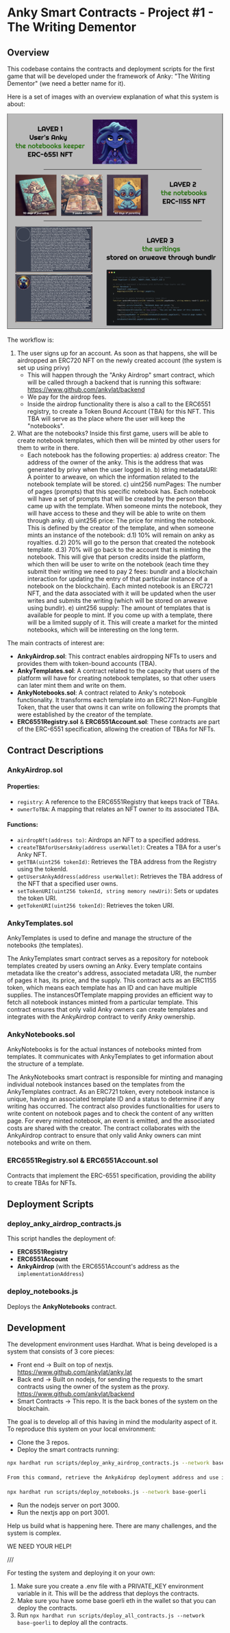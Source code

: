# Anky Smart Contracts - Project #1 - The Writing Dementor

## Overview

This codebase contains the contracts and deployment scripts for the first game that will be developed under the framework of Anky: "The Writing Dementor" (we need a better name for it).

Here is a set of images with an overview explanation of what this system is about:

![System Overview](https://github.com/ankylat/smart_contracts/blob/main/public/images/1.png?raw=true)

The workflow is:

1. The user signs up for an account. As soon as that happens, she will be airdropped an ERC720 NFT on the newly created account (the system is set up using privy)
   - This will happen through the "Anky Airdrop" smart contract, which will be called through a backend that is running this software: https://www.github.com/ankylat/backend
   - We pay for the airdrop fees.
   - Inside the airdrop functionality there is also a call to the ERC6551 registry, to create a Token Bound Account (TBA) for this NFT. This TBA will serve as the place where the user will keep the "notebooks".
2. What are the notebooks? Inside this first game, users will be able to create notebook templates, which then will be minted by other users for them to write in there.
   - Each notebook has the following properties:
     a) address creator: The address of the owner of the anky. This is the address that was generated by privy when the user logged in.
     b) string metadataURI: A pointer to arweave, on which the information related to the notebook template will be stored.
     c) uint256 numPages: The number of pages (prompts) that this specific notebook has. Each notebook will have a set of prompts that will be created by the person that came up with the template. When someone mints the notebook, they will have access to these and they will be able to write on them through anky.
     d) uint256 price: The price for minting the notebook. This is defined by the creator of the template, and when someone mints an instance of the notebook:
     d.1) 10% will remain on anky as royalties.
     d.2) 20% will go to the person that created the notebook template.
     d.3) 70% will go back to the account that is minting the notebook. This will give that person credits inside the platform, which then will be user to write on the notebook (each time they submit their writing we need to pay 2 fees: bundlr and a blockchain interaction for updating the entry of that particular instance of a notebook on the blockchain). Each minted notebook is an ERC721 NFT, and the data associated with it will be updated when the user writes and submits the writing (which will be stored on arweave using bundlr).
     e) uint256 supply: The amount of templates that is available for people to mint. If you come up with a template, there will be a limited supply of it. This will create a market for the minted notebooks, which will be interesting on the long term.

The main contracts of interest are:

- **AnkyAirdrop.sol**: This contract enables airdropping NFTs to users and provides them with token-bound accounts (TBA).
- **AnkyTemplates.sol**: A contract related to the capacity that users of the platform will have for creating notebook templates, so that other users can later mint them and write on them.
- **AnkyNotebooks.sol**: A contract related to Anky's notebook functionality. It transforms each template into an ERC721 Non-Fungible Token, that the user that owns it can write on following the prompts that were established by the creator of the template.
- **ERC6551Registry.sol** & **ERC6551Account.sol**: These contracts are part of the ERC-6551 specification, allowing the creation of TBAs for NFTs.

## Contract Descriptions

### AnkyAirdrop.sol

#### Properties:

- `registry`: A reference to the ERC6551Registry that keeps track of TBAs.
- `ownerToTBA`: A mapping that relates an NFT owner to its associated TBA.

#### Functions:

- `airdropNft(address to)`: Airdrops an NFT to a specified address.
- `createTBAforUsersAnky(address userWallet)`: Creates a TBA for a user's Anky NFT.
- `getTBA(uint256 tokenId)`: Retrieves the TBA address from the Registry using the tokenId.
- `getUsersAnkyAddress(address userWallet)`: Retrieves the TBA address of the NFT that a specified user owns.
- `setTokenURI(uint256 tokenId, string memory newUri)`: Sets or updates the token URI.
- `getTokenURI(uint256 tokenId)`: Retrieves the token URI.

### AnkyTemplates.sol

AnkyTemplates is used to define and manage the structure of the notebooks (the templates).

The AnkyTemplates smart contract serves as a repository for notebook templates created by users owning an Anky. Every template contains metadata like the creator's address, associated metadata URI, the number of pages it has, its price, and the supply. This contract acts as an ERC1155 token, which means each template has an ID and can have multiple supplies. The instancesOfTemplate mapping provides an efficient way to fetch all notebook instances minted from a particular template. This contract ensures that only valid Anky owners can create templates and integrates with the AnkyAirdrop contract to verify Anky ownership.

### AnkyNotebooks.sol

AnkyNotebooks is for the actual instances of notebooks minted from templates. It communicates with AnkyTemplates to get information about the structure of a template.

The AnkyNotebooks smart contract is responsible for minting and managing individual notebook instances based on the templates from the AnkyTemplates contract. As an ERC721 token, every notebook instance is unique, having an associated template ID and a status to determine if any writing has occurred. The contract also provides functionalities for users to write content on notebook pages and to check the content of any written page. For every minted notebook, an event is emitted, and the associated costs are shared with the creator. The contract collaborates with the AnkyAirdrop contract to ensure that only valid Anky owners can mint notebooks and write on them.

### ERC6551Registry.sol & ERC6551Account.sol

Contracts that implement the ERC-6551 specification, providing the ability to create TBAs for NFTs.

## Deployment Scripts

### deploy_anky_airdrop_contracts.js

This script handles the deployment of:

- **ERC6551Registry**
- **ERC6551Account**
- **AnkyAirdrop** (with the ERC6551Account's address as the `implementationAddress`)

### deploy_notebooks.js

Deploys the **AnkyNotebooks** contract.

## Development

The development environment uses Hardhat. What is being developed is a system that consists of 3 core pieces:

- Front end -> Built on top of nextjs. https://www.github.com/ankylat/anky.lat
- Back end -> Built on nodejs, for sending the requests to the smart contracts using the owner of the system as the proxy. https://www.github.com/ankylat/backend
- Smart Contracts -> This repo. It is the back bones of the system on the blockchain.

The goal is to develop all of this having in mind the modularity aspect of it. To reproduce this system on your local environment:

- Clone the 3 repos.
- Deploy the smart contracts running:

```bash
npx hardhat run scripts/deploy_anky_airdrop_contracts.js --network base-goerli

From this command, retrieve the AnkyAidrop deployment address and use it as an argument in the deployNotebooks.js file.

npx hardhat run scripts/deploy_notebooks.js --network base-goerli
```

- Run the nodejs server on port 3000.
- Run the nextjs app on port 3001.

Help us build what is happening here. There are many challenges, and the system is complex.

WE NEED YOUR HELP!

///

For testing the system and deploying it on your own:

1. Make sure you create a .env file with a PRIVATE_KEY environment variable in it. This will be the address that deploys the contracts.
2. Make sure you have some base goerli eth in the wallet so that you can deploy the contracts.
3. Run `npx hardhat run scripts/deploy_all_contracts.js --network base-goerli` to deploy all the contracts.

